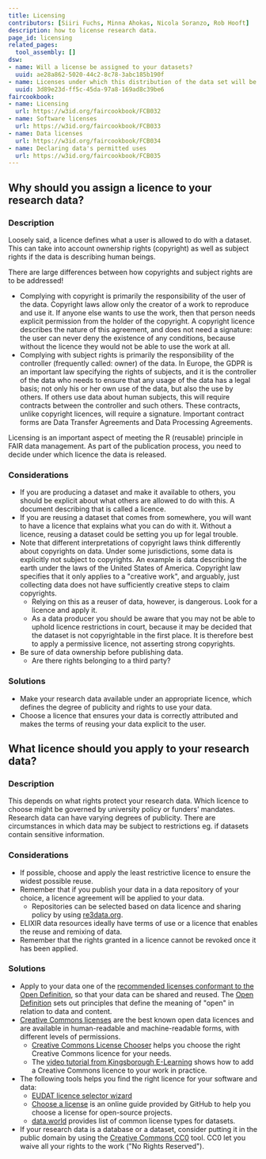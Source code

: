 ```yaml
---
title: Licensing
contributors: [Siiri Fuchs, Minna Ahokas, Nicola Soranzo, Rob Hooft]
description: how to license research data.
page_id: licensing
related_pages: 
  tool_assembly: []
dsw:
- name: Will a license be assigned to your datasets?
  uuid: ae28a862-5020-44c2-8c78-3abc185b190f
- name: Licenses under which this distribution of the data set will be available
  uuid: 3d89e23d-ff5c-45da-97a8-169ad8c39be6
faircookbook:
- name: Licensing
  url: https://w3id.org/faircookbook/FCB032
- name: Software licenses
  url: https://w3id.org/faircookbook/FCB033
- name: Data licenses
  url: https://w3id.org/faircookbook/FCB034
- name: Declaring data's permitted uses
  url: https://w3id.org/faircookbook/FCB035
---
```


## Why should you assign a licence to your research data?
 
### Description 
Loosely said, a licence defines what a user is allowed to do with a dataset. This can take into account ownership rights (copyright) as well as subject rights if the data is describing human beings.

There are large differences between how copyrights and subject rights are to be addressed!
* Complying with copyright is primarily the responsibility of the user of the data. Copyright laws allow only the creator of a work to reproduce and use it. If anyone else wants to use the work, then that person needs explicit permission from the holder of the copyright. A copyright licence describes the nature of this agreement, and does not need a signature: the user can never deny the existence of any conditions, because without the licence they would not be able to use the work at all. 
* Complying with subject rights is primarily the responsibility of the controller (frequently called: owner) of the data. In Europe, the GDPR is an important law specifying the rights of subjects, and it is the controller of the data who needs to ensure that any usage of the data has a legal basis; not only his or her own use of the data, but also the use by others. If others use data about human subjects, this will require contracts between the controller and such others. These contracts, unlike copyright licences, will require a signature. Important contract forms are Data Transfer Agreements and Data Processing Agreements.

Licensing is an important aspect of meeting the R (reusable) principle in FAIR data management. As part of the publication process, you need to decide under which licence the data is released. 

### Considerations
* If you are producing a dataset and make it available to others, you should be explicit about what others are allowed to do with this. A document describing that is called a licence.
* If you are reusing a dataset that comes from somewhere, you will want to have a licence that explains what you can do with it. Without a licence, reusing a dataset could be setting you up for legal trouble.
* Note that different interpretations of copyright laws think differently about copyrights on data. Under some jurisdictions, some data is explicitly not subject to copyrights. An example is data describing the earth under the laws of the United States of America. Copyright law specifies that it only applies to a "creative work", and arguably, just collecting data does not have sufficiently creative steps to claim copyrights. 
  * Relying on this as a reuser of data, however, is dangerous. Look for a licence and apply it.
  * As a data producer you should be aware that you may not be able to uphold licence restrictions in court, because it may be decided that the dataset is not copyrightable in the first place. It is therefore best to apply a permissive licence, not asserting strong copyrights.
* Be sure of data ownership before publishing data. 
  * Are there rights belonging to a third party?

### Solutions
* Make your research data available under an appropriate licence, which defines the degree of publicity and rights to use your data.
* Choose a licence that ensures your data is correctly attributed and makes the terms of reusing your data explicit to the user.


## What licence should you apply to your research data?
 
### Description

This depends on what rights protect your research data. Which licence to choose might be governed by university policy or funders’ mandates. Research data can have varying degrees of publicity. There are circumstances in which data may be subject to restrictions eg. if datasets contain sensitive information. 

### Considerations

* If possible, choose and apply the least restrictive licence to ensure the widest possible reuse.
* Remember that if you publish your data in a data repository of your choice, a licence agreement will be applied to your data.
  * Repositories can be selected based on data licence and sharing policy by using [re3data.org](https://www.re3data.org/).
* ELIXIR data resources ideally have terms of use or a licence that enables the reuse and remixing of data.
* Remember that the rights granted in a licence cannot be revoked once it has been applied.

### Solutions
* Apply to your data one of the [recommended licenses conformant to the Open Definition](https://opendefinition.org/licenses/), so that your data can be shared and reused. The [Open Definition](https://opendefinition.org/) sets out principles that define the meaning of "open" in relation to data and content.
* [Creative Commons licenses](https://creativecommons.org/licenses/) are the best known open data licences and are available in human-readable and machine-readable forms, with different levels of permissions.
  * [Creative Commons License Chooser](https://creativecommons.org/choose/) helps you choose the right Creative Commons licence for your needs.
  * The [video tutorial from Kingsborough E-Learning](https://www.youtube.com/watch?v=5QxkuuiZwRU) shows how to add a Creative Commons licence to your work in practice.
* The following tools helps you find the right licence for your software and data:
  * [EUDAT licence selector wizard](https://ufal.github.io/public-license-selector/)
  * [Choose a license](https://choosealicense.com) is an online guide provided by GitHub to help you choose a license for open-source projects.
  * [data.world](https://help.data.world/hc/en-us/articles/115006114287-Common-license-types-for-datasets) provides list of common license types for datasets.
* If your research data is a database or a dataset, consider putting it in the public domain by using the [Creative Commons CC0](https://creativecommons.org/share-your-work/public-domain/cc0) tool. CC0 let you waive all your rights to the work ("No Rights Reserved").


